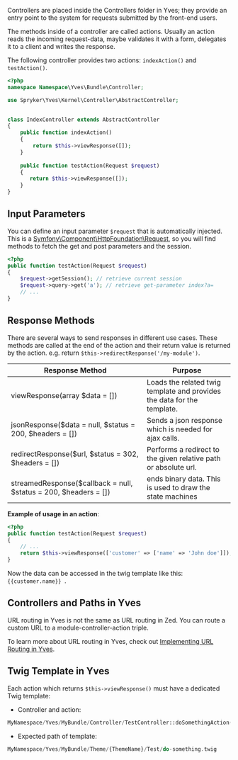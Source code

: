 Controllers are placed inside the Controllers folder in Yves; they provide an entry point to the system for requests submitted by the front-end users.

The methods inside of a controller are called actions. Usually an action reads the incoming request-data, maybe validates it with a form, delegates it to a client and writes the response.

The following controller provides two actions: `indexAction()` and `testAction()`.

```php
<?php
namespace Namespace\Yves\Bundle\Controller;

use Spryker\Yves\Kernel\Controller\AbstractController;

 
class IndexController extends AbstractController
{
    public function indexAction()
    {
        return $this->viewResponse([]);
    }
 
    public function testAction(Request $request)
    {
       return $this->viewResponse([]);
    }
}
```

## Input Parameters

You can define an input parameter `$request` that is automatically injected. This is a [Symfony\Component\HttpFoundation\Request](http://api.symfony.com/2.3/Symfony/Component/HttpFoundation/Request.html), so you will find methods to fetch the get and post parameters and the session.

```php
<?php
public function testAction(Request $request)
{
    $request->getSession(); // retrieve current session
    $request->query->get('a'); // retrieve get-parameter index?a=
    // ...
}
```

## Response Methods

There are several ways to send responses in different use cases. These methods are called at the end of the action and their return value is returned by the action. e.g. return `$this->redirectResponse('/my-module')`.

| Response Method                                              | Purpose                                                      |
| ------------------------------------------------------------ | ------------------------------------------------------------ |
| viewResponse(array $data = [])                               | Loads the related twig template and provides the data for the template. |
| jsonResponse($data = null, $status = 200, $headers = [])     | Sends a json response which is needed for ajax calls.        |
| redirectResponse($url, $status = 302, $headers = [])         | Performs a redirect to the given relative path or absolute url. |
| streamedResponse($callback = null, $status = 200, $headers = []) | ends binary data. This is used to draw the state machines    |

**Example of usage in an action**:

```php
<?php
public function testAction(Request $request)
{
    // ...
    return $this->viewResponse(['customer' => ['name' => 'John doe']]);
}
```

Now the data can be accessed in the twig template like this: `{{customer.name}} `.

## Controllers and Paths in Yves

URL routing in Yves is not the same as URL routing in Zed. You can route a custom URL to a module-controller-action triple.

To learn more about URL routing in Yves, check out [Implementing URL Routing in Yves](https://documentation.spryker.com/yves/yves-url-routing.htm).

## Twig Template in Yves

Each action which returns `$this->viewResponse()` must have a dedicated Twig template:

* Controller and action:

```php
MyNamespace/Yves/MyBundle/Controller/TestController::doSomethingAction()
```

* Expected path of template:

```php
MyNamespace/Yves/MyBundle/Theme/{ThemeName}/Test/do-something.twig
```